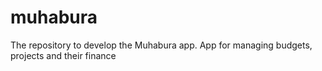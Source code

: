 # muhabura
The repository to develop the Muhabura app. App for managing budgets, projects and their finance
